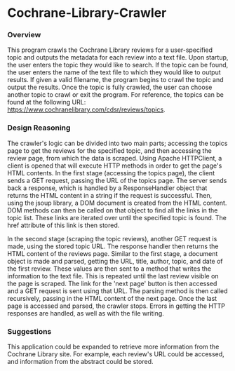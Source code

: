 # Cochrane-Library-Crawler

### Overview

This program crawls the Cochrane Library reviews for a user-specified topic and outputs the metadata for each review into a text file. Upon startup, the user enters the topic
they would like to search. If the topic can be found, the user enters the name of the text file to which they would like to output results. If given a valid filename, the
program begins to crawl the topic and output the results. Once the topic is fully crawled, the user can choose another topic to crawl or exit the program. For reference, 
the topics can be found at the following URL: https://www.cochranelibrary.com/cdsr/reviews/topics.

### Design Reasoning

The crawler's logic can be divided into two main parts; accessing the topics page to get the reviews for the specified topic, and then accessing the review page, from which the 
data is scraped. Using Apache HTTPClient, a client is opened that will execute HTTP methods in order to get the page's HTML contents. In the first stage (accessing the topics page),
the client sends a GET request, passing the URL of the topics page. The server sends back a response, which is handled by a ResponseHandler object that returns the HTML content
in a string if the request is successful. Then, using the jsoup library, a DOM document is created from the HTML content. DOM methods can then be called on that object to find
all the links in the topic list. These links are iterated over until the specified topic is found. The href attribute of this link is then stored.

In the second stage (scraping the topic reviews), another GET request is made, using the stored topic URL. The response handler then returns the HTML content of the reviews page.
Similar to the first stage, a document object is made and parsed, getting the URL, title, author, topic, and date of the first review. These values are then sent to a method that 
writes the information to the text file. This is repeated until the last review visible on the page is scraped. The link for the 'next page' button is then accessed and a GET request 
is sent using that URL. The parsing method is then called recursively, passing in the HTML content of the next page. Once the last page is accessed and parsed, the crawler stops. 
Errors in getting the HTTP responses are handled, as well as with the file writing.

### Suggestions

This application could be expanded to retrieve more information from the Cochrane Library site. For example, each review's URL could be accessed, and information from the abstract
could be stored. 
